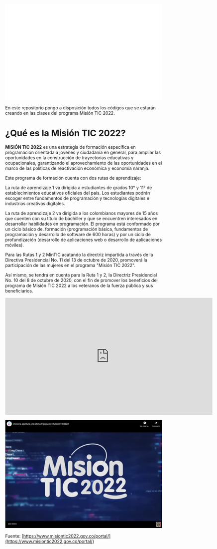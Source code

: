 
<img src="channels-642_misiontic_logo.png" aling="center"></img>


En este repositorio pongo a disposición todos los códigos que se estarán creando en las clases del programa Misión TIC 2022.

# ¿Qué es la Misión TIC 2022?

**MISIÓN TIC 2022** es una estrategia de formación específica en programación orientada a jóvenes y ciudadanía en general, para ampliar las oportunidades en la construcción de trayectorias educativas y ocupacionales, garantizando el aprovechamiento de las oportunidades en el marco de las políticas de reactivación económica y economía naranja.

Este programa de formación cuenta con dos rutas de aprendizaje:

La ruta de aprendizaje 1 va dirigida a estudiantes de grados 10° y 11° de establecimientos educativos oficiales del país. Los estudiantes podrán escoger entre fundamentos de programación y tecnologías digitales e industrias creativas digitales.

La ruta de aprendizaje 2 va dirigida a los colombianos mayores de 15 años que cuenten con su título de bachiller y que se encuentren interesados en desarrollar habilidades en programación. El programa está conformado por un ciclo básico de. formación (programación básica, fundamentos de programación y desarrollo de software de 600 horas) y por un ciclo de profundización (desarrollo de aplicaciones web o desarrollo de aplicaciones móviles).

Para las Rutas 1 y 2 MinTIC acatando la directriz impartida a través de la Directiva Presidencial No. 11 del 13 de octubre de 2020, promoverá la participación de las mujeres en el programa "Misión TIC 2022".

Así mismo, se tendrá en cuenta para la Ruta 1 y 2, la Directriz Presidencial No. 10 del 8 de octubre de 2020, con el fin de promover los beneficios del programa de Misión TIC 2022 a los veteranos de la fuerza pública y sus beneficiarios.



<iframe width="666" height="375" src="https://www.youtube.com/embed/gWLpCOFGEDM" title="YouTube video player" frameborder="0" allow="accelerometer; autoplay; clipboard-write; encrypted-media; gyroscope; picture-in-picture" allowfullscreen></iframe>



<a href="https://www.youtube.com/embed/gWLpCOFGEDM"><img src="video.png" aling="center"></img></a>



Fuente: [https://www.misiontic2022.gov.co/portal/](https://www.misiontic2022.gov.co/portal/)